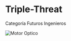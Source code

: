 # Triple-Threat
Categoría Futuros Ingenieros 

 ![Motor Optico ](C:\Users\valer\OneDrive\Escritorio)
